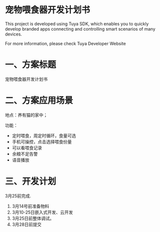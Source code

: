 # 宠物喂食器开发计划书

This project is developed using Tuya SDK, which enables you to quickly develop branded apps connecting and controlling smart scenarios of many devices.

For more information, please check Tuya Developer Website



# 一、方案标题

宠物喂食器开发计划书

# 二、方案应用场景

地点：养有猫的家中；

功能：

* 定时喂食，周定时循环，食量可选
* 手机可操控，点击选择喂食份量
* 可以看喂食记录
* 余粮不足告警
* 语音播放

# 三、开发计划

3月25前完成.

1. 3月14号前准备物料
2. 3月10-25日嵌入式开发、云开发
3. 3月25日前整体调试。
4. 3月28日前提交
